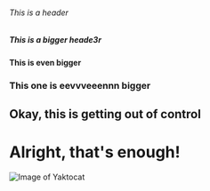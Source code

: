 ###### This is a header 
##### This is a bigger heade3r
#### This is even bigger
### This one is eevvveeennn bigger
## Okay, this is getting out of control
# Alright, that's enough!

![Image of Yaktocat](https://octodex.github.com/images/yaktocat.png)
